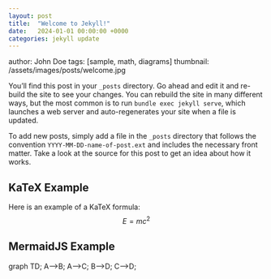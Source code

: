 ```yaml
---
layout: post
title:  "Welcome to Jekyll!"
date:   2024-01-01 00:00:00 +0000
categories: jekyll update
---
```


author: John Doe
tags: [sample, math, diagrams]
thumbnail: /assets/images/posts/welcome.jpg

You’ll find this post in your `_posts` directory. Go ahead and edit it and re-build the site to see your changes. You can rebuild the site in many different ways, but the most common is to run `bundle exec jekyll serve`, which launches a web server and auto-regenerates your site when a file is updated.

To add new posts, simply add a file in the `_posts` directory that follows the convention `YYYY-MM-DD-name-of-post.ext` and includes the necessary front matter. Take a look at the source for this post to get an idea about how it works.

## KaTeX Example

Here is an example of a KaTeX formula: $$E=mc^2$$

## MermaidJS Example

<div class="mermaid">
graph TD;
    A-->B;
    A-->C;
    B-->D;
    C-->D;
</div>
